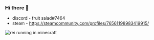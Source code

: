 ### Hi there 👋
- discord - fruit salad#7464
- steam - https://steamcommunity.com/profiles/76561198983419915/
<!--
**fruitsaladchan/fruitsaladchan** is a ✨ _special_ ✨ repository because its `README.md` (this file) appears on your GitHub profile.

Here are some ideas to get you started:

- discord - fruit salad#7464
- steam - https://steamcommunity.com/profiles/76561198983419915/
- 👯 I’m looking to collaborate on ...
- 🤔 I’m looking for help with ...
- 💬 Ask me about ...
- 📫 How to reach me: ...
- 😄 Pronouns: ...
- ⚡ Fun fact: ...
-->
![rei running in minecraft](https://user-images.githubusercontent.com/124645742/226750328-c15b6401-5322-49ea-931c-9be943075bf9.jpg)
